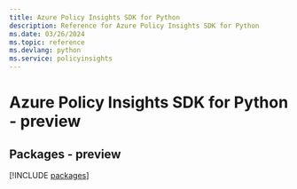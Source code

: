 ```yaml
---
title: Azure Policy Insights SDK for Python
description: Reference for Azure Policy Insights SDK for Python
ms.date: 03/26/2024
ms.topic: reference
ms.devlang: python
ms.service: policyinsights
---
```

# Azure Policy Insights SDK for Python - preview
## Packages - preview
[!INCLUDE [packages](policy-insights-index.md)]
